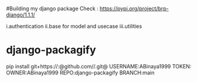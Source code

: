 #Building my django package
Check : https://pypi.org/project/brp-django/1.1.1/

i.authentication 
ii.base for model and usecase
iii.utilities


# django-packagify
pip install git+https://<USERNAME>:<TOKEN>@github.com/<OWNER>/<REPO>.git@<BRANCH>
USERNAME:ABinaya1999
TOKEN:
OWNER:ABinaya1999
REPO:django-packagify
BRANCH:main